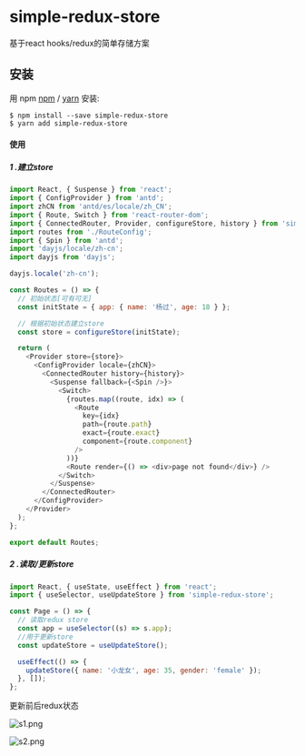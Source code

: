 
# simple-redux-store

基于react hooks/redux的简单存储方案

## 安装

用 npm [npm](https://npmjs.org/) / [yarn](https://yarnpkg.com) 安装:

    $ npm install --save simple-redux-store
    $ yarn add simple-redux-store

#### 使用

##### 1 .建立store 
```js
import React, { Suspense } from 'react';
import { ConfigProvider } from 'antd';
import zhCN from 'antd/es/locale/zh_CN';
import { Route, Switch } from 'react-router-dom';
import { ConnectedRouter, Provider, configureStore, history } from 'simple-redux-store';
import routes from './RouteConfig';
import { Spin } from 'antd';
import 'dayjs/locale/zh-cn';
import dayjs from 'dayjs';

dayjs.locale('zh-cn');

const Routes = () => {
  // 初始状态[可有可无]
  const initState = { app: { name: '杨过', age: 18 } };

  // 根据初始状态建立store
  const store = configureStore(initState);

  return (
    <Provider store={store}>
      <ConfigProvider locale={zhCN}>
        <ConnectedRouter history={history}>
          <Suspense fallback={<Spin />}>
            <Switch>
              {routes.map((route, idx) => (
                <Route
                  key={idx}
                  path={route.path}
                  exact={route.exact}
                  component={route.component}
                />
              ))}
              <Route render={() => <div>page not found</div>} />
            </Switch>
          </Suspense>
        </ConnectedRouter>
      </ConfigProvider>
    </Provider>
  );
};

export default Routes;

```
##### 2 .读取/更新store 

```js
import React, { useState, useEffect } from 'react';
import { useSelector, useUpdateStore } from 'simple-redux-store';

const Page = () => {
  // 读取redux store 
  const app = useSelector((s) => s.app);
  //用于更新store 
  const updateStore = useUpdateStore();

  useEffect(() => {
    updateStore({ name: '小龙女', age: 35, gender: 'female' });
  }, []);
};

```

更新前后redux状态

![s1.png](https://p9-juejin.byteimg.com/tos-cn-i-k3u1fbpfcp/eb397556bf6148709af9edc627698942~tplv-k3u1fbpfcp-watermark.image)


![s2.png](https://p6-juejin.byteimg.com/tos-cn-i-k3u1fbpfcp/e6bfaf28c46f437d93c41b5a12d15eaa~tplv-k3u1fbpfcp-watermark.image)